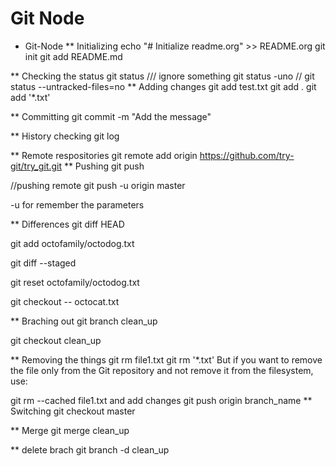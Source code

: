 # Git Node
* Git-Node
** Initializing
   echo "# Initialize readme.org" >> README.org
   git init
   git add README.md

** Checking the status
   git status
   /// ignore something
   git status -uno
   // git status --untracked-files=no
** Adding changes
   git add test.txt
   git add .
   git add '*.txt'

** Committing
   git commit -m "Add the message"

** History checking
   git log

** Remote respositories
   git remote add origin https://github.com/try-git/try_git.git
** Pushing
   git push
   
   //pushing remote
   git push -u origin master

   -u for remember the parameters

** Differences
   git diff HEAD

   git add octofamily/octodog.txt

   git diff --staged

   git reset octofamily/octodog.txt

   git checkout -- octocat.txt

** Braching out
   git branch clean_up

   git checkout clean_up

** Removing the things
   git rm file1.txt
   git rm '*.txt'
   But if you want to remove the file only from the Git repository and not remove it from the filesystem, use:

   git rm --cached file1.txt
   and add changes 
   git push origin branch_name
** Switching
   git checkout master

** Merge
   git merge clean_up

** delete brach
   git branch -d clean_up
   

